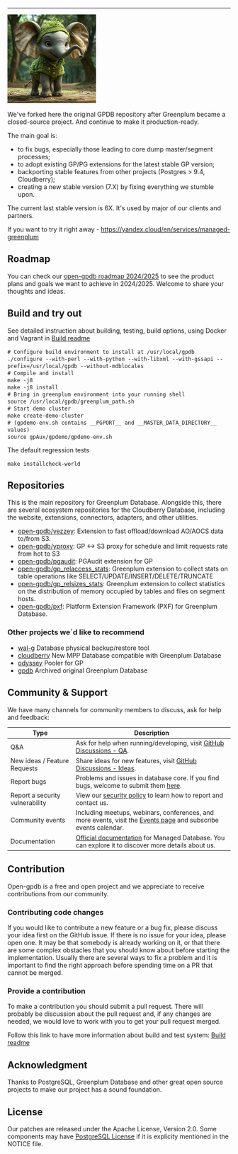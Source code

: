 ----------------------------------------------------------------------

![Greenplum](mascot-opengpdb.png)

We've forked here the original GPDB repository after Greenplum became a closed-source project. And continue to make it production-ready.

The main goal is:
- to fix bugs, especially those leading to core dump master/segment processes;
- to adopt existing GP/PG extensions for the latest stable GP version;
- backporting stable features from other projects (Postgres > 9.4, Cloudberry);
- creating a new stable version (7.X) by fixing everything we stumble upon.

The current last stable version is 6X. It's used by major of our clients and partners. 

If you want to try it right away - https://yandex.cloud/en/services/managed-greenplum 

## Roadmap

You can check our [open-gpdb roadmap 2024/2025](https://github.com/orgs/open-gpdb/discussions/11) to see the
product plans and goals we want to achieve in 2024/2025. Welcome to share your thoughts and ideas.

## Build and try out

See detailed instruction about building, testing, build options, using Docker and Vagrant in [Build readme](README.build.md)

```
# Configure build environment to install at /usr/local/gpdb
./configure --with-perl --with-python --with-libxml --with-gssapi --prefix=/usr/local/gpdb --without-mdblocales
# Compile and install
make -j8
make -j8 install
# Bring in greenplum environment into your running shell
source /usr/local/gpdb/greenplum_path.sh
# Start demo cluster
make create-demo-cluster
# (gpdemo-env.sh contains __PGPORT__ and __MASTER_DATA_DIRECTORY__ values)
source gpAux/gpdemo/gpdemo-env.sh
```

The default regression tests

```
make installcheck-world
```

## Repositories

This is the main repository for Greenplum Database. Alongside this, there are several ecosystem repositories for the Cloudberry Database, including the website, extensions, connectors, adapters, and other utilities.

- [open-gpdb/yezzey](https://github.com/open-gpdb/yezzey): Extension to fast offload/download AO/AOCS data to/from S3.
- [open-gpdb/yproxy](https://github.com/open-gpdb/yproxy): GP <-> S3 proxy for schedule and limit requests rate from hot to S3
- [open-gpdb/pgaudit](https://github.com/open-gpdb/pgaudit): PGAudit extension for GP
- [open-gpdb/gp_relaccess_stats](https://github.com/open-gpdb/gp_relaccess_stats): Greenplum extension to collect stats on table operations like SELECT/UPDATE/INSERT/DELETE/TRUNCATE
- [open-gpdb/gp_relsizes_stats](https://github.com/open-gpdb/gp_relsizes_stats): Greenplum extension to collect statistics on the distribution of memory occupied by tables and files on segment hosts.
- [open-gpdb/pxf](https://github.com/open-gpdb/pxf): Platform Extension Framework (PXF) for Greenplum Database.

### Other projects we`d like to recommend

- [wal-g](https://github.com/wal-g/wal-g) Database physical backup/restore tool
- [cloudberry](https://github.com/cloudberrydb/cloudberrydb) New MPP Database compatible with Greenplum Database
- [odyssey](https://github.com/yandex/odyssey) Pooler for GP
- [gpdb](https://github.com/greenplum-db) Archived original Greenplum Database

## Community & Support 

We have many channels for community members to discuss, ask for help and feedback:

| Type | Description |
|------|-------------|
| Q&A | Ask for help when running/developing, visit [GitHub Discussions - QA](https://github.com/orgs/open-gpdb/discussions/categories/q-a). |
| New ideas / Feature Requests | Share ideas for new features, visit [GitHub Discussions - Ideas](https://github.com/orgs/open-gpdb/discussions/categories/ideas).  |
| Report bugs | Problems and issues in database core. If you find bugs, welcome to submit them [here](https://github.com/open-gpdb/gpdb/issues).  |
| Report a security vulnerability | View our [security policy](https://github.com/open-gpdb/gpdb/security/policy) to learn how to report and contact us.  |
| Community events | Including meetups, webinars, conferences, and more events, visit the [Events page](https://yandex.cloud/ru/events?page=0&services=246) and subscribe events calendar.  |
| Documentation | [Official documentation](https://yandex.cloud/en/docs/managed-greenplum/) for Managed Database. You can explore it to discover more details about us. |

## Contribution

Open-gpdb is a free and open project and we appreciate to receive contributions from our community.

### Contributing code changes

If you would like to contribute a new feature or a bug fix, please discuss your idea first on the GitHub issue. If there is no issue for your idea, please open one. It may be that somebody is already working on it, or that there are some complex obstacles that you should know about before starting the implementation. Usually there are several ways to fix a problem and it is important to find the right approach before spending time on a PR that cannot be merged.

### Provide a contribution
To make a contribution you should submit a pull request. There will probably be discussion about the pull request and, if any changes are needed, we would love to work with you to get your pull request merged.

Follow this link to have more information about build and test system: [Build readme](README.build.md)

## Acknowledgment
Thanks to PostgreSQL, Greenplum Database and other great open source projects to make our project has a sound foundation.

## License
Our patches are released under the Apache License, Version 2.0. Some components may have [PostgreSQL License](https://www.postgresql.org/about/licence/) if it is explicity mentioned in the NOTICE file. 

